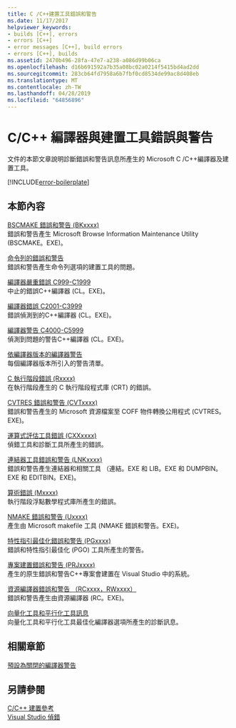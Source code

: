 ```yaml
---
title: C /C++建置工具錯誤和警告
ms.date: 11/17/2017
helpviewer_keywords:
- builds [C++], errors
- errors [C++]
- error messages [C++], build errors
- errors [C++], builds
ms.assetid: 2470b496-28fa-47e7-a238-a086d99b06ca
ms.openlocfilehash: d16b691592a7b35a08bc02a0214f5415bd4ad2dd
ms.sourcegitcommit: 283cb64fd7958a6b7fbf0cd8534de99ac8d408eb
ms.translationtype: MT
ms.contentlocale: zh-TW
ms.lasthandoff: 04/28/2019
ms.locfileid: "64856896"
---
```

# <a name="cc-compiler-and-build-tools-errors-and-warnings"></a>C/C++ 編譯器與建置工具錯誤與警告

文件的本節文章說明診斷錯誤和警告訊息所產生的 Microsoft C /C++編譯器及建置工具。

[!INCLUDE[error-boilerplate](../includes/error-boilerplate.md)]

## <a name="in-this-section"></a>本節內容

[BSCMAKE 錯誤和警告 (BKxxxx)](../tool-errors/bscmake-errors-bk1500-through-bk4505.md) \
錯誤和警告產生 Microsoft Browse Information Maintenance Utility (BSCMAKE。EXE)。

[命令列的錯誤和警告](../tool-errors/command-line-errors-d8000-through-d9999.md) \
錯誤和警告產生命令列選項的建置工具的問題。

[編譯器嚴重錯誤 C999-C1999](../compiler-errors-1/compiler-fatal-errors-c999-through-c1999.md) \
中止的錯誤C++編譯器 (CL。EXE)。

[編譯器錯誤 C2001-C3999](../compiler-errors-1/compiler-errors-c2001-through-c2099.md) \
錯誤偵測到的C++編譯器 (CL。EXE)。

[編譯器警告 C4000-C5999](../compiler-warnings/compiler-warnings-c4000-through-c4199.md) \
偵測到問題的警告C++編譯器 (CL。EXE)。

[依編譯器版本的編譯器警告](../compiler-warnings/compiler-warnings-by-compiler-version.md) \
每個編譯器版本所引入的警告清單。

[C 執行階段錯誤 (Rxxxx)](../tool-errors/c-runtime-errors-r6002-through-r6035.md) \
在執行階段產生的 C 執行階段程式庫 (CRT) 的錯誤。

[CVTRES 錯誤和警告 (CVTxxxx)](../tool-errors/cvtres-errors-cvt1100-through-cvt4001.md) \
錯誤和警告產生的 Microsoft 資源檔案至 COFF 物件轉換公用程式 (CVTRES。EXE)。

[運算式評估工具錯誤 (CXXxxxx)](../tool-errors/expression-evaluator-errors-cxx0000-through-cxx0072.md) \
偵錯工具和診斷工具所產生的錯誤。

[連結器工具錯誤和警告 (LNKxxxx)](../tool-errors/linker-tools-errors-and-warnings.md) \
錯誤和警告產生連結器和相關工具 （連結。EXE 和 LIB。EXE 和 DUMPBIN。EXE 和 EDITBIN。EXE)。

[算術錯誤 (Mxxxx)](../tool-errors/math-errors-m6101-through-m6205.md) \
執行階段浮點數學程式庫所產生的錯誤。

[NMAKE 錯誤和警告 (Uxxxx)](../tool-errors/nmake-errors-u1000-through-u4011.md) \
產生由 Microsoft makefile 工具 (NMAKE 錯誤和警告。EXE)。

[特性指引最佳化錯誤和警告 (PGxxxx)](../tool-errors/profile-guided-optimization-errors-and-warnings.md) \
錯誤和特性指引最佳化 (PGO) 工具所產生的警告。

[專案建置錯誤和警告 (PRJxxxx)](../tool-errors/project-build-errors-and-warnings-prjxxxx.md) \
產生的原生錯誤和警告C++專案會建置在 Visual Studio 中的系統。

[資源編譯器錯誤和警告 （RCxxxx，RWxxxx）](../tool-errors/resource-compiler-errors-rc1000-through-rc4413.md) \
錯誤和警告產生由資源編譯器 (RC。EXE)。

[向量化工具和平行化工具訊息](../tool-errors/vectorizer-and-parallelizer-messages.md) \
向量化工具和平行化工具最佳化編譯器選項所產生的診斷訊息。

## <a name="related-sections"></a>相關章節

[預設為關閉的編譯器警告](../../preprocessor/compiler-warnings-that-are-off-by-default.md)

## <a name="see-also"></a>另請參閱

[C/C++ 建置參考](../../build/reference/c-cpp-building-reference.md) \
[Visual Studio 偵錯](/visualstudio/debugger/debugging-in-visual-studio)